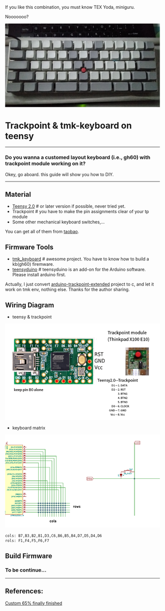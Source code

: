 If you like this combination, you must know TEX Yoda, miniguru.

Nooooooo?

![](img/tpgh60.png)

# Trackpoint & tmk-keyboard on teensy
---
### Do you wanna a customed layout keyboard (i.e., gh60) with trackpoint module working on it?

Okey, go aboard. this guide will show you how to DIY.

---

## Material

* [Teensy 2.0](https://www.pjrc.com/store/teensy.html)  # or later version if possible, never tried yet.
* Trackpoint # you have to make the pin assignments clear of your tp module
* Some other mechanical keyboard switches,...

You can get all of them from [taobao](https://www.taobao.com/).

## Firmware Tools

* [tmk_keyboard](https://github.com/tmk/tmk_keyboard)  # awesome project. You have to know how to build a kb(gh60) firemware.
* [teensyduino](https://www.pjrc.com/teensy/teensyduino.html)  # teensyduino is an add-on for the Arduino software. Please install arduino first.

Actually, I just convert [arduino-trackpoint-extended](https://github.com/rampadc/arduino-trackpoint-extended) project to c, and let it work on tmk env, nothing else. Thanks for the author sharing.

## Wiring Diagram

* teensy & trackpoint

![](img/teensy-trackpoint.png)

* keyboard matrix

![](img/keyboard-matrix.png)

    cols: B7,B3,B2,B1,D3,C6,B6,B5,B4,D7,D5,D4,D6
    rols: F1,F4,F5,F6,F7

## Build Firmware

### To be continue...

---

## References:

[Custom 65% finally finished](https://deskthority.net/workshop-f7/brownfox-step-by-step-t6050.html)


